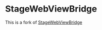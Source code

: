 StageWebViewBridge
=============

This is a fork of [StageWebViewBridge](http://code.google.com/p/stagewebviewbridge/)